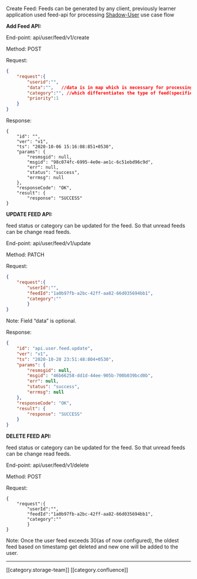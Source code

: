 Create Feed: Feeds can be generated by any client, previously learner application used feed-api for processing [Shadow-User](https://project-sunbird.atlassian.net/wiki/spaces/UM/pages/1119289372/User+Feed) use case flow

 **Add Feed API:** 

End-point: api/user/feed/v1/create

Method: POST

Request:


```json
{
	"request":{
		"userid":"",
		"data":"",   //data is in map which is necessary for processing the request
		"category":"", //which differentiates the type of feed(specifies module/use-case) 
		"priority":1
	}
}
```
Response:


```
{
    "id": "",
    "ver": "v1",
    "ts": "2020-10-06 15:16:08:851+0530",
    "params": {
        "resmsgid": null,
        "msgid": "98c074fc-6995-4e0e-ae1c-6c51ebd96c9d",
        "err": null,
        "status": "success",
        "errmsg": null
    },
    "responseCode": "OK",
    "result": {
        "response": "SUCCESS"
}
```
 **UPDATE FEED API:** 

feed status or category can be updated for the feed. So that unread feeds can be change read feeds.

End-point: api/user/feed/v1/update

Method: PATCH

Request:


```json
{
	"request":{
		"userId":"",
		"feedId":"1a0b97fb-a2bc-42ff-aa82-66d035694bb1",
		"category":""
		}
}
```
Note: Field “data” is optional.

Response:


```json
{
    "id": "api.user.feed.update",
    "ver": "v1",
    "ts": "2020-10-20 23:51:48:804+0530",
    "params": {
        "resmsgid": null,
        "msgid": "46b66258-dd1d-44ee-905b-700b039bcd0b",
        "err": null,
        "status": "success",
        "errmsg": null
    },
    "responseCode": "OK",
    "result": {
        "response": "SUCCESS"
    }
}
```
 **DELETE FEED API:** 

feed status or category can be updated for the feed. So that unread feeds can be change read feeds.

End-point: api/user/feed/v1/delete

Method: POST

Request:


```
{
	"request":{
		"userId":"",
		"feedId":"1a0b97fb-a2bc-42ff-aa82-66d035694bb1",
		"category":""
		}
}
```


Note: Once the user feed exceeds 30(as of now configured), the oldest feed based on timestamp get deleted and new one will be added to the user.





*****

[[category.storage-team]] 
[[category.confluence]] 

